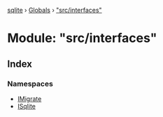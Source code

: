 [sqlite](../README.md) › [Globals](../globals.md) › ["src/interfaces"](_src_interfaces_.md)

# Module: "src/interfaces"

## Index

### Namespaces

- [IMigrate](_src_interfaces_.imigrate.md)
- [ISqlite](_src_interfaces_.isqlite.md)
